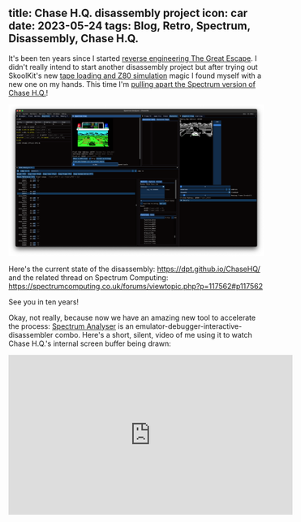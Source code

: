 title: Chase H.Q. disassembly project
icon: car
date: 2023-05-24
tags: Blog, Retro, Spectrum, Disassembly, Chase H.Q.
----

<!-- begin summary -->

It's been ten years since I started [reverse engineering The Great Escape](/the.great.escape/). I didn't really intend to start another disassembly project but after trying out SkoolKit's new [tape loading and Z80 simulation](https://skoolkit.ca/posts/2023/02/loads-more-simulation/) magic I found myself with a new one on my hands. This time I'm [pulling apart the Spectrum version of Chase H.Q.](https://github.com/dpt/ChaseHQ)!

![Screenshot of Chase H.Q. being disassembled.](https://raw.githubusercontent.com/dpt/ChaseHQ/develop/static-images/spectrum-analyser.png)

Here's the current state of the disassembly: https://dpt.github.io/ChaseHQ/ and the related thread on Spectrum Computing: https://spectrumcomputing.co.uk/forums/viewtopic.php?p=117562#p117562

See you in ten years!

<!-- end summary -->

Okay, not really, because now we have an amazing new tool to accelerate the process: [Spectrum Analyser](https://colourclash.co.uk/spectrum-analyser/) is an emulator-debugger-interactive-disassembler combo. Here's a short, silent, video of me using it to watch Chase H.Q.'s internal screen buffer being drawn:

<iframe width="560" height="315" src="https://www.youtube.com/embed/ZcoFi4T4tsU" frameborder="0" allow="accelerometer; autoplay; encrypted-media; gyroscope; picture-in-picture" allowfullscreen></iframe>
